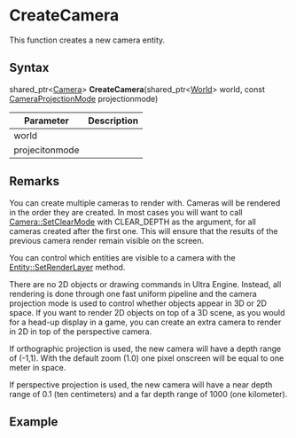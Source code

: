# CreateCamera

This function creates a new camera entity.

## Syntax 

shared_ptr<[Camera](Camera.md)\> **CreateCamera**(shared_ptr<[World](World.md)\> world, const [CameraProjectionMode](Constants.md#CameraProjectionMode) projectionmode)

| Parameter | Description |
|---|---|
| world | |
| projecitonmode | |

## Remarks

You can create multiple cameras to render with. Cameras will be rendered in the order they are created. In most cases you will want to call [Camera::SetClearMode](Camera_SetClearMode.md) with CLEAR_DEPTH as the argument, for all cameras created after the first one. This will ensure that the results of the previous camera render remain visible on the screen.

You can control which entities are visible to a camera with the [Entity::SetRenderLayer](Entity_SetRenderLayer.md) method.

There are no 2D objects or drawing commands in Ultra Engine. Instead, all rendering is done through one fast uniform pipeline and the camera projection mode is used to control whether objects appear in 3D or 2D space. If you want to render 2D objects on top of a 3D scene, as you would for a head-up display in a game, you can create an extra camera to render in 2D in top of the perspective camera.

If orthographic projection is used, the new camera will have a depth range of (-1,1). With the default zoom (1.0) one pixel onscreen will be equal to one meter in space.

If perspective projection is used, the new camera will have a near depth range of 0.1 (ten centimeters) and a far depth range of 1000 (one kilometer).

## Example
